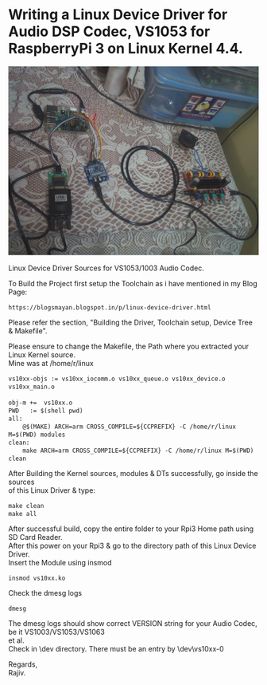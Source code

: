 # Writing a Linux Device Driver for Audio DSP Codec, VS1053 for RaspberryPi 3 on Linux Kernel 4.4.

![Alt text](https://github.com/RajivBiswas/RaspberryPi-Dev/blob/master/small_setup.png "The setup")

Linux Device Driver Sources for VS1053/1003 Audio Codec.

To Build the Project first setup the Toolchain as i have mentioned in my Blog Page:
```
https://blogsmayan.blogspot.in/p/linux-device-driver.html
```
Please refer the section, "Building the Driver, Toolchain setup, Device Tree & Makefile".

Please ensure to change the Makefile, the Path where you extracted your Linux Kernel source.\
Mine was at /home/r/linux
```
vs10xx-objs := vs10xx_iocomm.o vs10xx_queue.o vs10xx_device.o vs10xx_main.o

obj-m +=  vs10xx.o
PWD   := $(shell pwd)
all:
	@$(MAKE) ARCH=arm CROSS_COMPILE=${CCPREFIX} -C /home/r/linux M=$(PWD) modules
clean:
	make ARCH=arm CROSS_COMPILE=${CCPREFIX} -C /home/r/linux M=$(PWD) clean
```
After Building the Kernel sources, modules & DTs successfully, go inside the sources\
of this Linux Driver & type:
```
make clean
make all
```
After successful build, copy the entire folder to your Rpi3 Home path using SD Card Reader.\
After this power on your Rpi3 & go to the directory path of this Linux Device Driver.\
Insert the Module using insmod
```
insmod vs10xx.ko
```
Check the dmesg logs
```
dmesg
```
The dmesg logs should show correct VERSION string for your Audio Codec, be it VS1003/VS1053/VS1063\
et al.\
Check in \dev directory. There must be an entry by \dev\vs10xx-0

Regards,\
Rajiv.
